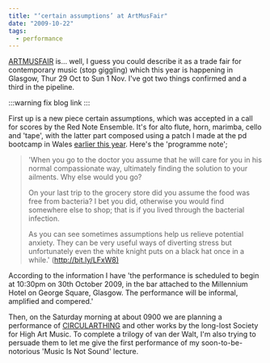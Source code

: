 ```yaml
---
title: "‘certain assumptions’ at ArtMusFair"
date: "2009-10-22"
tags: 
  - performance
---
```


[ARTMUSFAIR](http://www.artmusfair.eu/2009/) is… well, I guess you could describe it as a trade fair for contemporary music (stop giggling) which this year is happening in Glasgow, Thur 29 Oct to Sun 1 Nov. I've got two things confirmed and a third in the pipeline.

:::warning
fix blog link
:::

First up is a new piece certain assumptions, which was accepted in a call for scores by the Red Note Ensemble. It's for alto flute, horn, marimba, cello and 'tape', with the latter part composed using a patch I made at the pd bootcamp in Wales [earlier this year](http://jsimonvanderwalt.blogspot.com/2009/09/pd-bootcamp-at-rwcmd.html). Here's the 'programme note';

> 'When you go to the doctor you assume that he will care for you in his normal compassionate way, ultimately finding the solution to your ailments. Why else would you go?
> 
> On your last trip to the grocery store did you assume the food was free from bacteria? I bet you did, otherwise you would find somewhere else to shop; that is if you lived through the bacterial infection.
> 
> As you can see sometimes assumptions help us relieve potential anxiety. They can be very useful ways of diverting stress but unfortunately even the white knight puts on a black hat once in a while.' ([http://bit.ly/LFxW8)](http://bit.ly/LFxW8%29)

According to the information I have 'the performance is scheduled to begin at 10:30pm on 30th October 2009, in the bar attached to the Millennium Hotel on George Square, Glasgow. The performance will be informal, amplified and compered.'

Then, on the Saturday morning at about 0900 we are planning a performance of [CIRCULARTHING](/catalog/openings/circular) and other works by the long-lost Society for High Art Music. To complete a trilogy of van der Walt, I'm also trying to persuade them to let me give the first performance of my soon-to-be-notorious 'Music Is Not Sound' lecture.

